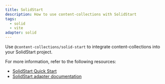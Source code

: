 ```yaml
---
title: SolidStart
description: How to use content-collections with SolidStart
tags:
  - solid
  - vite
adapter: solid
---
```


Use `@content-collections/solid-start` to integrate content-collections into your SolidStart project.

For more information, refer to the following resources:

- [SolidStart Quick Start](https://www.content-collections.dev/docs/quickstart/solid-start)
- [SolidStart adapter documentation](https://www.content-collections.dev/docs/adapter/solid-start/)
